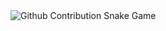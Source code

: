 <picture>
  <source media="(prefers-color-scheme: dark)" srcset="assets/SnakeGameDark.svg" />
  <source media="(prefers-color-scheme: light)" srcset="assets/SnakeGame.svg" />
  <img alt="Github Contribution Snake Game" src="assets/SnakeGame.svg" />
</picture>